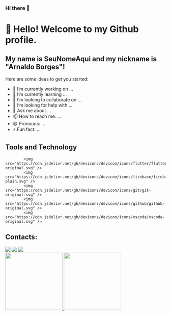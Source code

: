 ### Hi there 👋


# 👋 Hello! Welcome to my Github profile.
## My name is SeuNomeAqui and my nickname is "Arnaldo Borges"!

Here are some ideas to get you started:

- 🔭 I’m currently working on ...
- 🌱 I’m currently learning ...
- 👯 I’m looking to collaborate on ...
- 🤔 I’m looking for help with ...
- 💬 Ask me about ...
- 📫 How to reach me: ...
- 😄 Pronouns: ...
- ⚡ Fun fact: ...

## Tools and Technology
            <img src="https://cdn.jsdelivr.net/gh/devicons/devicon/icons/flutter/flutter-original.svg" /> 
            <img src="https://cdn.jsdelivr.net/gh/devicons/devicon/icons/firebase/firebase-plain.svg" /> 
            <img src="https://cdn.jsdelivr.net/gh/devicons/devicon/icons/git/git-original.svg" /> 
            <img src="https://cdn.jsdelivr.net/gh/devicons/devicon/icons/github/github-original.svg" /> 
            <img src="https://cdn.jsdelivr.net/gh/devicons/devicon/icons/vscode/vscode-original.svg" />
          
## Contacts:        
<div>
<a href="https://www.instagram.com/absjunnior/" target="_blank"><img loading="lazy" src="https://img.shields.io/badge/-Instagram-%23E4405F?style=for-the-badge&logo=instagram&logoColor=white" target="_blank"></a>
<a href = "mailto:abs.junnior@hotmail.com"><img loading="lazy" src="https://img.shields.io/badge/Microsoft_Outlook-0078D4?style=for-the-badge&logo=microsoft-outlook&logoColor=white"></a>  
<a href="https://br.linkedin.com/in/arnaldo-borges-jr" target="_blank"><img loading="lazy" src="https://img.shields.io/badge/-LinkedIn-%230077B5?style=for-the-badge&logo=linkedin&logoColor=white" target="_blank"></a>   
</div>

<div>
<a href="https://github.com/absjuniordev">
<img loading="lazy" height="180em" src="https://github-readme-stats.vercel.app/api/top-langs/?username=seu-usuário-aqui&layout=compact&langs_count=7&theme=dracula"/>
<img loading="lazy" height="180em" src="https://github-readme-stats.vercel.app/api?username=seu-usuário-aqui&show_icons=true&theme=dracula&include_all_commits=true&count_private=true"/>
</div>          
          



